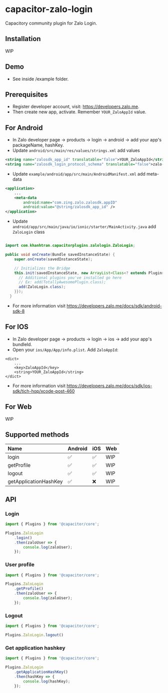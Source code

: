 # capacitor-zalo-login
Capacitory community plugin for Zalo Login.

## Installation
WIP

## Demo
- See inside /example folder.

## Prerequisites
- Register developer account, visit: https://developers.zalo.me.
- Then create new app, activate. Remember `YOUR_ZaloAppId` value.

## For Android
- In Zalo developer page -> products -> login -> android -> add your app's packageName, hashKey.
- Update `android/src/main/res/values/strings.xml` add values
```xml
<string name="zalosdk_app_id" translatable="false">YOUR_ZaloAppId</string>
<string name="zalosdk_login_protocol_schema" translatable="false">zalo-YOUR_ZaloAppId</string>
```
- Update `example/android/app/src/main/AndroidManifest.xml` add meta-data
```xml
<application>
    ...
    <meta-data
        android:name="com.zing.zalo.zalosdk.appID"
        android:value="@string/zalosdk_app_id" />
</application>
```
- Update `android/app/src/main/java/io/ionic/starter/MainActivity.java` add `ZaloLogin` class

```java

import com.khanhtran.capacitorplugins.zalologin.ZaloLogin;

public void onCreate(Bundle savedInstanceState) {
    super.onCreate(savedInstanceState);

    // Initializes the Bridge
    this.init(savedInstanceState, new ArrayList<Class<? extends Plugin>>() {{
      // Additional plugins you've installed go here
      // Ex: add(TotallyAwesomePlugin.class);
      add(ZaloLogin.class);
    }});
  }
```
- For more information visit https://developers.zalo.me/docs/sdk/android-sdk-8
## For IOS
- In Zalo developer page -> products -> login -> ios -> add your app's bundleId.
- Open your `ios/App/App/info.plist`. Add `ZaloAppId`:
```plist
<dict>
    ...
	<key>ZaloAppId</key>
	<string>YOUR_ZaloAppId</string>
</dict>
```
- For more information visit https://developers.zalo.me/docs/sdk/ios-sdk/tich-hop/xcode-post-460

## For Web
WIP

## Supported methods

| Name                  | Android | iOS | Web |
| :-------------------- | :------ | :-- | :-- |
| login                 | ✅      | ✅  | WIP |
| getProfile            | ✅      | ✅  | WIP |
| logout                | ✅      | ✅  | WIP |
| getApplicationHashKey | ✅      | ❌  | WIP |

## API
### Login
```ts
import { Plugins } from '@capacitor/core';

Plugins.ZaloLogin
    .login()
    .then(zaloUser => {
        console.log(zaloUser);
    });
```
### User profile
```ts
import { Plugins } from '@capacitor/core';

Plugins.ZaloLogin
    .getProfile()
    .then(zaloUser => {
        console.log(zaloUser);
    });
```

### Logout
```ts
import { Plugins } from '@capacitor/core';

Plugins.ZaloLogin.logout()
```

### Get application hashkey
```ts
import { Plugins } from '@capacitor/core';

Plugins.ZaloLogin
    .getApplicationHashKey()
    .then(hashKey => {
        console.log(hashKey);
    });
```